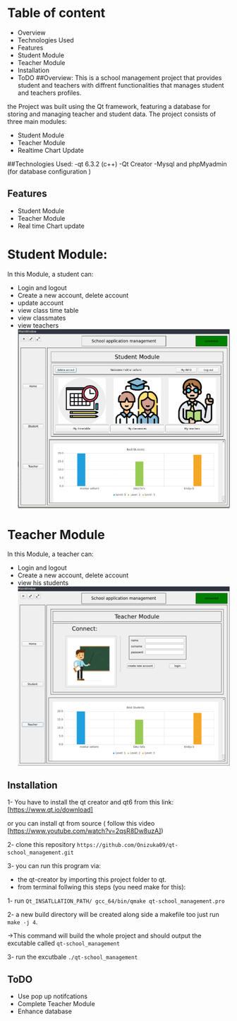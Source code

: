 # Table of content
- Overview
- Technologies Used
- Features
- Student Module
- Teacher Module  
- Installation
- ToDO
##Overview:
This is a school management project that provides student and teachers with diffrent functionalities that manages student and teachers profiles.

the Project was built using the Qt framework, featuring a database for storing and managing teacher and student data. The project consists of three main modules:
- Student Module
- Teacher Module
- Realtime Chart Update 

##Technologies Used: 
-qt 6.3.2  (c++) 
-Qt Creator 
-Mysql and phpMyadmin (for database configuration )   

## Features
- Student Module
- Teacher Module
- Real time Chart update 

# Student Module:
In this Module, a student can: 
- Login and logout 
- Create a new account, delete account
- update account  
- view class time table
- view classmates
- view teachers 
![App Screenshot](app_pictures/studentModuleGIF.gif)
# Teacher Module 
In this Module, a teacher can: 
- Login and logout 
- Create a new account, delete account 
- view his students 
![App Screenshot](app_pictures/TeacherModuleGIF.gif)

## Installation
 
1- You have to install the qt creator and qt6 from this link: [https://www.qt.io/download]

or you can install qt from source ( follow this video [https://www.youtube.com/watch?v=2qsR8Dw8uzA])

2- clone this repository 
`https://github.com/Onizuka09/qt-school_management.git `

3- you can run this program via:

- the qt-creator by importing this project folder to qt. 
- from terminal follwing this steps (you need make for this):  

1- run  `Qt_INSATLLATION_PATH/ gcc_64/bin/qmake qt-school_management.pro` 

2- a new build directory will be created along side a makefile too 
just run `make -j 4`.

->This command will build the whole project and should output the excutable called `qt-school_management`

3- run the excutbale `./qt-school_management`     

## ToDO 
- Use pop up notifcations
- Complete Teacher Module 
- Enhance database 

